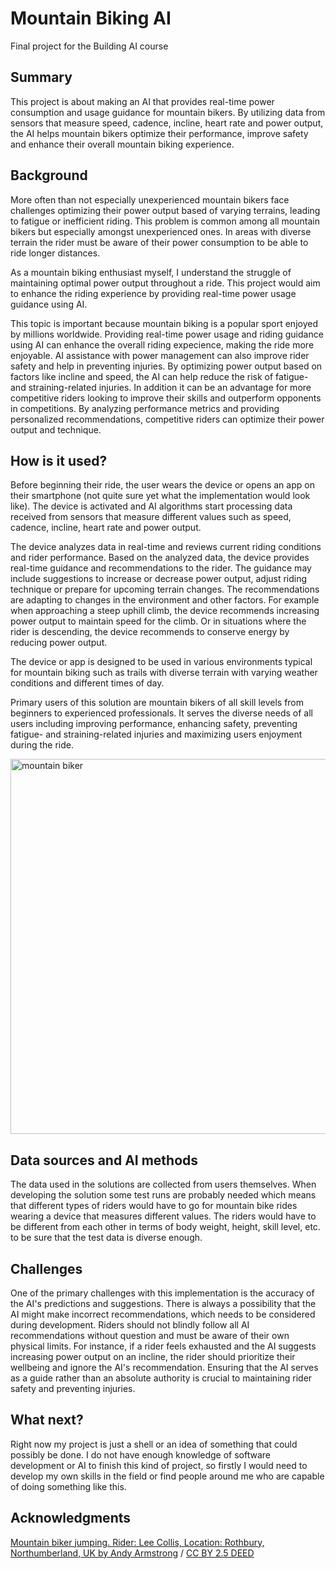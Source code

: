 # Mountain Biking AI

Final project for the Building AI course

## Summary
This project is about making an AI that provides real-time power consumption and usage guidance for mountain bikers. By utilizing data from sensors that measure speed, cadence, incline, heart rate and power output, the AI helps mountain bikers optimize their performance, improve safety and enhance their overall mountain biking experience. 

## Background
More often than not especially unexperienced mountain bikers face challenges optimizing their power output based of varying terrains, leading to fatigue or inefficient riding. This problem is common among all mountain bikers but especially amongst unexperienced ones. In areas with diverse terrain the rider must be aware of their power consumption to be able to ride longer distances.

As a mountain biking enthusiast myself, I understand the struggle of maintaining optimal power output throughout a ride. This project would aim to enhance the riding experience by providing real-time power usage guidance using AI.

This topic is important because mountain biking is a popular sport enjoyed by millions worldwide. Providing real-time power usage and riding guidance using AI can enhance the overall riding expecience, making the ride more enjoyable. AI assistance with power management can also improve rider safety and help in preventing injuries. By optimizing power output based on factors like incline and speed, the AI can help reduce the risk of fatigue- and straining-related injuries. In addition it can be an advantage for more competitive riders looking to improve their skills and outperform opponents in competitions. By analyzing performance metrics and providing personalized recommendations, competitive riders can optimize their power output and technique.

## How is it used?
Before beginning their ride, the user wears the device or opens an app on their smartphone (not quite sure yet what the implementation would look like). The device is activated and AI algorithms start processing data received from sensors that measure different values such as speed, cadence, incline, heart rate and power output. 

The device analyzes data in real-time and reviews current riding conditions and rider performance. Based on the analyzed data, the device provides real-time guidance and recommendations to the rider. The guidance may include suggestions to increase or decrease power output, adjust riding technique or prepare for upcoming terrain changes. The recommendations are adapting to changes in the environment and other factors. For example when approaching a steep uphill climb, the device recommends increasing power output to maintain speed for the climb. Or in situations where the rider is descending, the device recommends to conserve energy by reducing power output. 

The device or app is designed to be used in various environments typical for mountain biking such as trails with diverse terrain with varying weather conditions and different times of day.

Primary users of this solution are mountain bikers of all skill levels from beginners to experienced professionals. It serves the diverse needs of all users including improving performance, enhancing safety, preventing fatigue- and straining-related injuries and maximizing users enjoyment during the ride.

<img src="https://upload.wikimedia.org/wikipedia/commons/f/f6/Mountain-bike-jump.jpg" alt="mountain biker" width="600">

## Data sources and AI methods
The data used in the solutions are collected from users themselves. When developing the solution some test runs are probably needed which means that different types of riders would have to go for mountain bike rides wearing a device that measures different values. The riders would have to be different from each other in terms of body weight, height, skill level, etc. to be sure that the test data is diverse enough.

## Challenges
One of the primary challenges with this implementation is the accuracy of the AI's predictions and suggestions. There is always a possibility that the AI might make incorrect recommendations, which needs to be considered during development. Riders should not blindly follow all AI recommendations without question and must be aware of their own physical limits. For instance, if a rider feels exhausted and the AI suggests increasing power output on an incline, the rider should prioritize their wellbeing and ignore the AI's recommendation. Ensuring that the AI serves as a guide rather than an absolute authority is crucial to maintaining rider safety and preventing injuries.

## What next?
Right now my project is just a shell or an idea of something that could possibly be done. I do not have enough knowledge of software development or AI to finish this kind of project, so firstly I would need to develop my own skills in the field or find people around me who are capable of doing something like this.

## Acknowledgments
[Mountain biker jumping. Rider: Lee Collis, Location: Rothbury, Northumberland, UK by Andy Armstrong](https://commons.wikimedia.org/wiki/File:Mountain-bike-jump.jpg) / [CC BY 2.5 DEED](https://creativecommons.org/licenses/by/2.5/)
